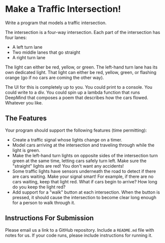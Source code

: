 # Make a Traffic Intersection!

Write a program that models a traffic intersection.

The intersection is a four-way intersection. Each part of the intersection has four lanes:

* A left turn lane
* Two middle lanes that go straight
* A right turn lane

The light can either be red, yellow, or green.
The left-hand turn lane has its own dedicated light. That light can either be red, yellow, green, or flashing orange (go if no cars are coming the other way).

The UI for this is completely up to you. You could print to a console. You could write to a div. You could spin up a lambda function that runs DeepMind that composes a poem that describes how the cars flowed. Whatever you like.


## The Features
Your program should support the following features (time permitting):

* Create a traffic signal whose lights change on a timer.
* Model cars arriving at the intersection and traveling through while the light is green.
* Make the left-hand turn lights on opposite sides of the intersection turn green at the same time, letting cars safely turn left. Make sure the "straight" lights are red! You don't want any accidents!
* Some traffic lights have sensors underneath the road to detect if there are cars waiting. Make your signal smart! For example, if there are no cars waiting, keep that light red. What if cars begin to arrive? How long do you keep the light red?
* Add support for a "walk" button at each intersection. When the button is pressed, it should cause the intersection to become clear long enough for a person to walk through it.

## Instructions For Submission

Please email us a link to a GitHub repository. Include a `README.md` file with notes for us. If your code runs, please include instructions for running it.
